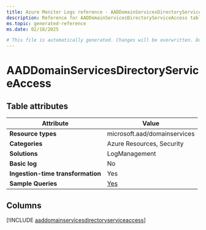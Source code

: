 ```yaml
---
title: Azure Monitor Logs reference - AADDomainServicesDirectoryServiceAccess
description: Reference for AADDomainServicesDirectoryServiceAccess table in Azure Monitor Logs.
ms.topic: generated-reference
ms.date: 02/18/2025

# This file is automatically generated. Changes will be overwritten. Do not change this file directly.
---
```


# AADDomainServicesDirectoryServiceAccess




## Table attributes

|Attribute|Value|
|---|---|
|**Resource types**|microsoft.aad/domainservices|
|**Categories**|Azure Resources, Security|
|**Solutions**| LogManagement|
|**Basic log**|No|
|**Ingestion-time transformation**|Yes|
|**Sample Queries**|[Yes](/azure/azure-monitor/reference/queries/aaddomainservicesdirectoryserviceaccess)|



## Columns
  
[!INCLUDE [aaddomainservicesdirectoryserviceaccess](~/reusable-content/ce-skilling/azure/includes/azure-monitor/reference/tables/aaddomainservicesdirectoryserviceaccess-include.md)]
